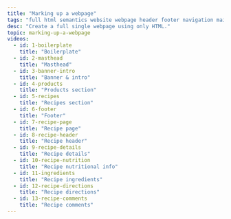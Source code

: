 ```yaml
---
title: "Marking up a webpage"
tags: "full html semantics website webpage header footer navigation main"
desc: "Create a full single webpage using only HTML."
topic: marking-up-a-webpage
videos:
  - id: 1-boilerplate
    title: "Boilerplate"
  - id: 2-masthead
    title: "Masthead"
  - id: 3-banner-intro
    title: "Banner & intro"
  - id: 4-products
    title: "Products section"
  - id: 5-recipes
    title: "Recipes section"
  - id: 6-footer
    title: "Footer"
  - id: 7-recipe-page
    title: "Recipe page"
  - id: 8-recipe-header
    title: "Recipe header"
  - id: 9-recipe-details
    title: "Recipe details"
  - id: 10-recipe-nutrition
    title: "Recipe nutritional info"
  - id: 11-ingredients
    title: "Recipe ingredients"
  - id: 12-recipe-directions
    title: "Recipe directions"
  - id: 13-recipe-comments
    title: "Recipe comments"
---
```

